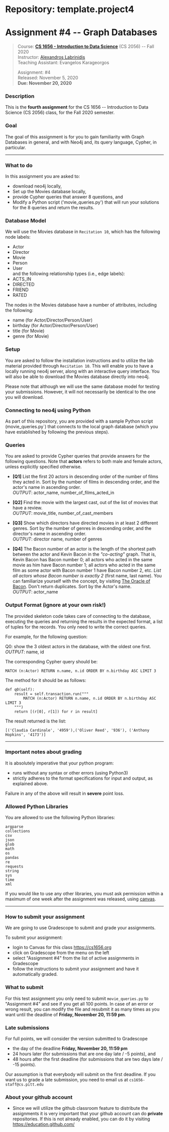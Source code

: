 # Repository: template.project4
# Assignment #4 -- Graph Databases

> Course: **[CS 1656 - Introduction to Data Science](http://cs1656.org)** (CS 2056) -- Fall 2020    
> Instructor: [Alexandros Labrinidis](http://labrinidis.cs.pitt.edu)  
> Teaching Assistant: Evangelos Karageorgos
>
> Assignment: #4  
> Released: November 5, 2020  
> **Due:    November 20, 2020**

### Description
This is the **fourth assignment** for the CS 1656 -- Introduction to Data Science (CS 2056) class, for the Fall 2020 semester.

### Goal
The goal of this assignment is for you to gain familiarity with Graph Databases in general, and with Neo4j and, its query language, Cypher, in particular.

---

### What to do

In this assignment you are asked to:  
* download neo4j locally,  
* Set up the Movies database locally,   
* provide Cypher queries that answer 8 questions, and        
* Modify a Python script ('movie_queries.py') that will run your solutions for the 8 queries and return the results.

### Database Model

We will use the Movies database in `Recitation 10`, which has the following node labels:
* Actor  
* Director  
* Movie  
* Person  
* User  
and the following relationship types (i.e., edge labels):
* ACTS_IN  
* DIRECTED  
* FRIEND  
* RATED  

The nodes in the Movies database have a number of attributes, including the following:
* name (for Actor/Director/Person/User)  
* birthday (for Actor/Director/Person/User)  
* title (for Movie)  
* genre (for Movie)  


### Setup

You are asked to follow the installation instructions and to utilize the lab material provided through `Recitation 10`. This will enable you to have a locally running neo4j server, along with an interactive query interface. You will also be able to download the Movies database directly into neo4j.

Please note that although we will use the same database model for testing your submissions. However, it will not necessarily be identical to the one you will download.


### Connecting to neo4j using Python

As part of this repository, you are provided with a sample Python script (movie_queries.py`) that connects to the local graph database (which you have established by following the previous steps).


### Queries

You are asked to provide Cypher queries that provide answers for the following questions. Note that **actors** refers to both male and female actors, unless explicitly specified otherwise.

* **[Q1]** List the first 20 actors in descending order of the number of films they acted in. Sort by the number of films in descending order, and the actor's name in ascending order.  
*OUTPUT*: actor_name, number_of_films_acted_in


* **[Q2]** Find the movie with the largest cast, out of the list of movies that have a review.  
*OUTPUT*: movie_title, number_of_cast_members
* **[Q3]** Show which directors have directed movies in at least 2 different genres. Sort by the number of genres in descending order, and the director's name in ascending order.  
    *OUTPUT*: director name, number of genres
* **[Q4]** The Bacon number of an actor is the length of the shortest path between the actor and Kevin Bacon in the *"co-acting"* graph. That is, Kevin Bacon has Bacon number 0; all actors who acted in the same movie as him have Bacon number 1; all actors who acted in the same film as some actor with Bacon number 1 have Bacon number 2, etc. *List all actors whose Bacon number is exactly 2* (first name, last name).
  You can familiarize yourself with the concept, by visiting [The Oracle of Bacon](https://oracleofbacon.org).
  Don't return duplicates. Sort by the Actor's name.  
  *OUTPUT*: actor_name


### Output Format (ignore at your own risk!)

The provided skeleton code takes care of connecting to the database, executing the queries and returning the results in the expected format, a list of tuples for the records. You only need to write the correct queries.

For example, for the following question:

Q0: show the 3 oldest actors in the database, with the oldest one first.  
*OUTPUT*: name, id

The corresponding Cypher query should be:
```
MATCH (n:Actor) RETURN n.name, n.id ORDER BY n.birthday ASC LIMIT 3
```

The method for it should be as follows:
```
def q0(self):
	result = self.transaction.run("""
		MATCH (n:Actor) RETURN n.name, n.id ORDER BY n.birthday ASC LIMIT 3
	""")
	return [(r[0], r[1]) for r in result]
```

The result returned is the list:
```
[('Claudia Cardinale', '4959'),('Oliver Reed', '936'), ('Anthony Hopkins', '4173')]
```

---


### Important notes about grading
It is absolutely imperative that your python program:  

* runs without any syntax or other errors (using Python3) 
* strictly adheres to the format specifications for input and output, as explained above.     

Failure in any of the above will result in **severe** point loss.


### Allowed Python Libraries
You are allowed to use the following Python libraries:
```
argparse
collections
csv
json
glob
math
os
pandas
re
requests
string
sys
time
xml
```
If you would like to use any other libraries, you must ask permission within a maximum of one week after the assignment was released, using [canvas](http://cs1656.org).

---

### How to submit your assignment
We are going to use Gradescope to submit and grade your assignments. 

To submit your assignment:

* login to Canvas for this class <https://cs1656.org>  
* click on Gradescope from the menu on the left  
* select "Assignment #4" from the list of active assignments in Gradescope
* follow the instructions to submit your assignment and have it automatically graded.

### What to submit

For this test assignment you only need to submit `movie_queries.py` to "Assignment #4" and see if you get all 100 points. In case of an error or wrong result, you can modify the file and resubmit it as many times as you want until the deadline of **Friday, November 20, 11:59 pm**.

### Late submissions

For full points, we will consider the version submitted to Gradescope 

* the day of the deadline **Friday, November 20, 11:59 pm**  
* 24 hours later (for submissions that are one day late / -5 points), and  
* 48 hours after the first deadline (for submissions that are two days late / -15 points).

Our assumption is that everybody will submit on the first deadline. If you want us to grade a late submission, you need to email us at `cs1656-staff@cs.pitt.edu`


### About your github account
* Since we will utilize the github classroom feature to distribute the assignments it is very important that your github account can do **private** repositories. If this is not already enabled, you can do it by visiting <https://education.github.com/>  
